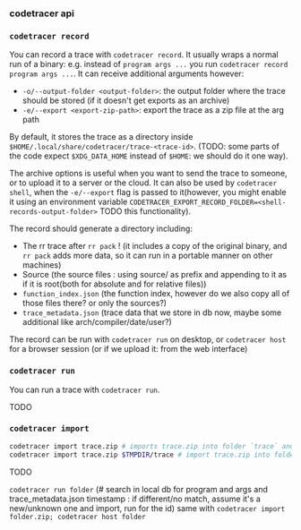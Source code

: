 ### codetracer api


### `codetracer record`

You can record a trace with `codetracer record`.
It usually wraps a normal run of a binary: e.g. instead of `program args ...` you run `codetracer record program args ...`.
It can receive additional arguments however:
  * `-o/--output-folder <output-folder>`: the output folder where the trace should be stored (if it doesn't get exports as an archive)
  * `-e/--export <export-zip-path>`: export the trace as a zip file at the arg path

By default, it stores the trace as a directory inside `$HOME/.local/share/codetracer/trace-<trace-id>`.
(TODO: some parts of the code expect `$XDG_DATA_HOME` instead of `$HOME`: we should do it one way).

The archive options is useful when you want to send the trace to someone, or to upload it to a server or the cloud.
It can also be used by `codetracer shell`, when the `-e/--export` flag is passed to it(however, you might enable it using an environment variable `CODETRACER_EXPORT_RECORD_FOLDER=<shell-records-output-folder>` TODO this functionality).

The record should generate a directory including:
  * The rr trace after `rr pack` ! (it includes a copy of the original binary, and `rr pack` adds more data, so it can run in a portable manner on other machines)
  * Source (the source files : using source/ as prefix and appending to it as if it is root(both for absolute and for relative files))
  * `function_index.json` (the function index, however do we also copy all of those files there? or only the sources?)
  * `trace_metadata.json` (trace data that we store in db now, maybe some additional like arch/compiler/date/user?)

The record can be run with `codetracer run` on desktop, or `codetracer host` for a browser session
(or if we upload it: from the web interface)

### `codetracer run`

You can run a trace with `codetracer run`.

TODO

### `codetracer import`

```bash
codetracer import trace.zip # imports trace.zip into folder `trace` and local db
codetracer import trace.zip $TMPDIR/trace # import trace.zip into folder `$TMPDIR/trace` and local db
```

TODO

`codetracer run folder` (# search in local db for program and args and trace_metadata.json timestamp : if different/no match, assume it's a new/unknown one
and import, run for the id)
same with `codetracer import folder.zip; codetracer host folder`
